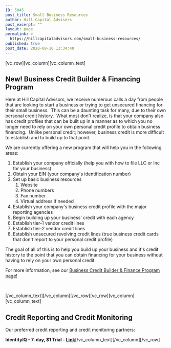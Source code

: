 ```yaml
---
ID: 5045
post_title: Small Business Resources
author: Hill Capital Advisors
post_excerpt: ""
layout: page
permalink: >
  https://hillcapitaladvisors.com/small-business-resources/
published: true
post_date: 2020-08-10 13:34:40
---
```

[vc_row][vc_column][vc_column_text]
<h2>New! Business Credit Builder &amp; Financing Program</h2>
Here at Hill Capital Advisors, we receive numerous calls a day from people that are looking to start a business or trying to get unsecured financing for their small business.  This can be a daunting task for many, due to their own personal credit history.  What most don't realize, is that your company also has credit profiles that can be built up in a manner as to which you no longer need to rely on your own personal credit profile to obtain business financing.  Unlike personal credit; however, business credit is more difficult to establish and to build up to that point.

We are currently offering a new program that will help you in the following areas:
<ol>
 	<li>Establish your company officially (help you with how to file LLC or Inc for your business)</li>
 	<li>Obtain your EIN (your company's identification number)</li>
 	<li>Set up basic business resources
<ol>
 	<li>Website</li>
 	<li>Phone numbers</li>
 	<li>Fax number</li>
 	<li>Virtual address if needed</li>
</ol>
</li>
 	<li>Establish your company's business credit profile with the major reporting agencies</li>
 	<li>Begin building up your business' credit with each agency</li>
 	<li>Establish tier-1 vendor credit lines</li>
 	<li>Establish tier-2 vendor credit lines</li>
 	<li>Establish unsecured revolving credit lines (true business credit cards that don't report to your personal credit profile)</li>
</ol>
The goal of all of this is to help you build up your business and it's credit history to the point that you can obtain financing for your business without having to rely on your own personal credit.

For more information, see our <a href="https://hillcapitaladvisors.com/business-credit-builder-finance-program-page/">Business Credit Builder &amp; Finance Program page!</a>

&nbsp;

[/vc_column_text][/vc_column][/vc_row][vc_row][vc_column][vc_column_text]
<h2>Credit Reporting and Credit Monitoring</h2>
Our preferred credit reporting and credit monitoring partners:

<strong>IdentityIQ - 7-day, $1 Trial - <a href="https://www.identityiq.com/sc-securemax.aspx?offercode=431253TD">Link</a></strong>[/vc_column_text][/vc_column][/vc_row]